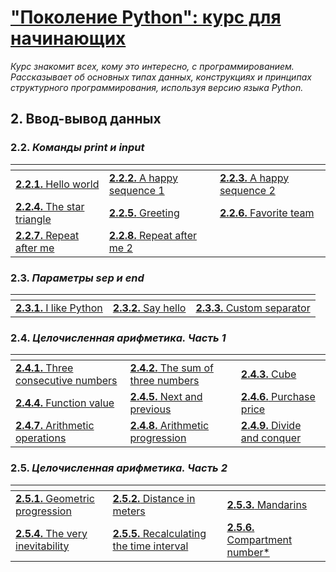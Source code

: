 # ["Поколение Python": курс для начинающих](https://stepik.org/course/58852/syllabus)

*Курс знакомит всех, кому это интересно, с программированием. Рассказывает об основных типах данных, конструкциях и принципах структурного программирования, используя версию языка Python.*

## 2. Ввод-вывод данных

### 2.2. *Команды print и input*

| <!-- -->                                                                  | <!-- -->                                                                     | <!-- -->                                                                     |
|---------------------------------------------------------------------------|------------------------------------------------------------------------------|------------------------------------------------------------------------------|
| [**2.2.1.** Hello world](problems/problem2.2.1.Hello_world.md)            | [**2.2.2.** A happy sequence 1](problems/problem2.2.2.A_happy_sequence_1.md) | [**2.2.3.** A happy sequence 2](problems/problem2.2.3.A_happy_sequence_2.md) |
| [**2.2.4.** The star triangle](problems/problem2.2.4.The_star_triangle.md) | [**2.2.5.** Greeting](problems/problem2.2.5.Greeting.md)                     | [**2.2.6.** Favorite team](problems/problem2.2.6.Favorite_team.md)           |
| [**2.2.7.** Repeat after me](problems/problem2.2.7.Repeat_after_me.md)    | [**2.2.8.** Repeat after me 2](problems/problem2.2.8.Repeat_after_me_2.md)   |                                                                              | 

### 2.3. *Параметры sep и end*

| <!-- -->                                                           | <!-- -->                                                   | <!-- -->                                                                 |
|--------------------------------------------------------------------|------------------------------------------------------------|--------------------------------------------------------------------------|
| [**2.3.1.** I like Python](problems/problem2.3.1.I_like_Python.md) | [**2.3.2.** Say hello](problems/problem2.3.2.Say_hello.md) | [**2.3.3.** Custom separator](problems/problem2.3.3.Custom_separator.md) |

### 2.4. *Целочисленная арифметика. Часть 1*

| <!-- -->                                                                                   | <!-- -->                                                                                 | <!-- -->                                                                     |
|--------------------------------------------------------------------------------------------|------------------------------------------------------------------------------------------|------------------------------------------------------------------------------|
| [**2.4.1.** Three consecutive numbers](problems/problem2.4.1.Three_consecutive_numbers.md) | [**2.4.2.** The sum of three numbers](problems/problem2.4.2.The_sum_of_three_numbers.md) | [**2.4.3.** Cube](problems/problem2.4.3.Cube.md)                             |
| [**2.4.4.** Function value](problems/problem2.4.4.Function_value.md)                       | [**2.4.5.** Next and previous](problems/problem2.4.5.Next_and_previous.md)               | [**2.4.6.** Purchase price](problems/problem2.4.6.Purchase_price.md)         |
| [**2.4.7.** Arithmetic operations](problems/problem2.4.7.Arithmetic_operations.md)         | [**2.4.8.** Arithmetic progression](problems/problem2.4.8.Arithmetic_progression.md)     | [**2.4.9.** Divide and conquer](problems/problem2.4.9.Divide_and_conquer.md) |

### 2.5. *Целочисленная арифметика. Часть 2*

| <!-- -->                                                                             | <!-- -->                                                                                               | <!-- -->                                                                      |
|--------------------------------------------------------------------------------------|--------------------------------------------------------------------------------------------------------|-------------------------------------------------------------------------------|
| [**2.5.1.** Geometric progression](problems/problem2.5.1.Geometric_progression.md)   | [**2.5.2.** Distance in meters](problems/problem2.5.2.Distance_in_meters.md)                           | [**2.5.3.** Mandarins](problems/problem2.5.3.Mandarins.md)                    |
| [**2.5.4.** The very inevitability](problems/problem2.5.4.The_very_inevitability.md) | [**2.5.5.** Recalculating the time interval](problems/problem2.5.5.Recalculating_the_time_interval.md) | [**2.5.6.** Compartment number*](problems/problem2.5.6.Compartment_number.md) |